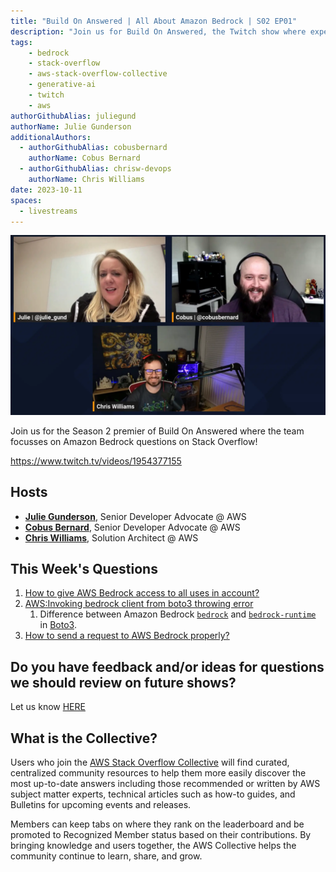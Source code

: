```yaml
---
title: "Build On Answered | All About Amazon Bedrock | S02 EP01"
description: "Join us for Build On Answered, the Twitch show where expert hosts review top viewed questions from the AWS Stack Overflow Collective live on air!"
tags:
    - bedrock
    - stack-overflow
    - aws-stack-overflow-collective
    - generative-ai
    - twitch
    - aws
authorGithubAlias: juliegund
authorName: Julie Gunderson
additionalAuthors: 
  - authorGithubAlias: cobusbernard
    authorName: Cobus Bernard
  - authorGithubAlias: chrisw-devops
    authorName: Chris Williams
date: 2023-10-11
spaces:
  - livestreams
---
```


![Streaming session with Julie, Chris, and Cobus all smiling](images/stream.webp)

Join us for the Season 2 premier of Build On Answered where the team focusses on Amazon Bedrock questions on Stack Overflow!

https://www.twitch.tv/videos/1954377155

## Hosts

* [**Julie Gunderson**](https://twitter.com/Julie_Gund), Senior Developer Advocate @ AWS
* [**Cobus Bernard**](https://www.linkedin.com/in/cobusbernard/), Senior Developer Advocate @ AWS
* [**Chris Williams**](https://www.linkedin.com/in/the-devops-guy/), Solution Architect @ AWS

## This Week's Questions

1. [How to give AWS Bedrock access to all uses in account?](https://stackoverflow.com/questions/77099840/how-to-give-aws-bedrock-access-to-all-uses-in-account)
1. [AWS:Invoking bedrock client from boto3 throwing error](https://stackoverflow.com/questions/77250007/awsinvoking-bedrock-client-from-boto3-throwing-error)
    1. Difference between Amazon Bedrock [`bedrock`](https://boto3.amazonaws.com/v1/documentation/api/latest/reference/services/bedrock.html) and [`bedrock-runtime`](https://boto3.amazonaws.com/v1/documentation/api/latest/reference/services/bedrock-runtime.html) in [Boto3](https://boto3.amazonaws.com/v1/documentation/api/latest/index.html#).
1. [How to send a request to AWS Bedrock properly?](https://stackoverflow.com/questions/77215634/how-to-send-a-request-to-aws-bedrock-properly)

## Do you have feedback and/or ideas for questions we should review on future shows?

Let us know [HERE](https://www.pulse.aws/survey/B1J8HOF5)

## What is the Collective?

Users who join the [AWS Stack Overflow Collective](https://stackoverflow.com/collectives/aws) will find curated, centralized community resources to help them more easily discover the most up-to-date answers including those recommended or written by AWS subject matter experts, technical articles such as how-to guides, and Bulletins for upcoming events and releases.

Members can keep tabs on where they rank on the leaderboard and be promoted to Recognized Member status based on their contributions. By bringing knowledge and users together, the AWS Collective helps the community continue to learn, share, and grow.
